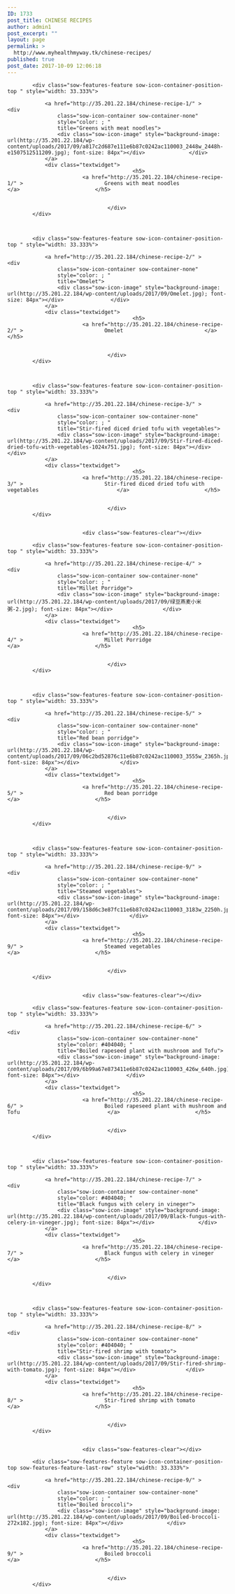 ```yaml
---
ID: 1733
post_title: CHINESE RECIPES
author: admin1
post_excerpt: ""
layout: page
permalink: >
  http://www.myhealthmyway.tk/chinese-recipes/
published: true
post_date: 2017-10-09 12:06:18
---
```

<div id="pl-1733"  class="panel-layout" ><div id="pg-1733-0"  class="panel-grid panel-no-style" ><div id="pgc-1733-0-0"  class="panel-grid-cell"  data-weight="1" ><div id="panel-1733-0-0-0" class="so-panel widget widget_sow-features panel-first-child panel-last-child" data-index="0" data-style="{&quot;background_display&quot;:&quot;tile&quot;}" ><div class="so-widget-sow-features so-widget-sow-features-default-7798ad39f4de">
<div class="sow-features-list sow-features-responsive">

			
			
			<div class="sow-features-feature sow-icon-container-position-top " style="width: 33.333%">

				<a href="http://35.201.22.184/chinese-recipe-1/" >				<div
					class="sow-icon-container sow-container-none"
                    style="color: ; "
					title="Greens with meat noodles">
					<div class="sow-icon-image" style="background-image: url(http://35.201.22.184/wp-content/uploads/2017/09/a817c2d687e111e6b87c0242ac110003_2448w_2448h-e1507512511209.jpg); font-size: 84px"></div>				</div>
				</a>
				<div class="textwidget">
											<h5>
							<a href="http://35.201.22.184/chinese-recipe-1/" >							Greens with meat noodles							</a>						</h5>
					
					
									</div>
			</div>

		
			
			<div class="sow-features-feature sow-icon-container-position-top " style="width: 33.333%">

				<a href="http://35.201.22.184/chinese-recipe-2/" >				<div
					class="sow-icon-container sow-container-none"
                    style="color: ; "
					title="Omelet">
					<div class="sow-icon-image" style="background-image: url(http://35.201.22.184/wp-content/uploads/2017/09/Omelet.jpg); font-size: 84px"></div>				</div>
				</a>
				<div class="textwidget">
											<h5>
							<a href="http://35.201.22.184/chinese-recipe-2/" >							Omelet							</a>						</h5>
					
					
									</div>
			</div>

		
			
			<div class="sow-features-feature sow-icon-container-position-top " style="width: 33.333%">

				<a href="http://35.201.22.184/chinese-recipe-3/" >				<div
					class="sow-icon-container sow-container-none"
                    style="color: ; "
					title="Stir-fired diced dried tofu with vegetables">
					<div class="sow-icon-image" style="background-image: url(http://35.201.22.184/wp-content/uploads/2017/09/Stir-fired-diced-dried-tofu-with-vegetables-1024x751.jpg); font-size: 84px"></div>				</div>
				</a>
				<div class="textwidget">
											<h5>
							<a href="http://35.201.22.184/chinese-recipe-3/" >							Stir-fired diced dried tofu with vegetables							</a>						</h5>
					
					
									</div>
			</div>

		
							<div class="sow-features-clear"></div>
			
			<div class="sow-features-feature sow-icon-container-position-top " style="width: 33.333%">

				<a href="http://35.201.22.184/chinese-recipe-4/" >				<div
					class="sow-icon-container sow-container-none"
                    style="color: ; "
					title="Millet Porridge">
					<div class="sow-icon-image" style="background-image: url(http://35.201.22.184/wp-content/uploads/2017/09/绿豆燕麦小米粥-2.jpg); font-size: 84px"></div>				</div>
				</a>
				<div class="textwidget">
											<h5>
							<a href="http://35.201.22.184/chinese-recipe-4/" >							Millet Porridge							</a>						</h5>
					
					
									</div>
			</div>

		
			
			<div class="sow-features-feature sow-icon-container-position-top " style="width: 33.333%">

				<a href="http://35.201.22.184/chinese-recipe-5/" >				<div
					class="sow-icon-container sow-container-none"
                    style="color: ; "
					title="Red bean porridge">
					<div class="sow-icon-image" style="background-image: url(http://35.201.22.184/wp-content/uploads/2017/09/06c2bd52876c11e6b87c0242ac110003_3555w_2365h.jpg); font-size: 84px"></div>				</div>
				</a>
				<div class="textwidget">
											<h5>
							<a href="http://35.201.22.184/chinese-recipe-5/" >							Red bean porridge							</a>						</h5>
					
					
									</div>
			</div>

		
			
			<div class="sow-features-feature sow-icon-container-position-top " style="width: 33.333%">

				<a href="http://35.201.22.184/chinese-recipe-9/" >				<div
					class="sow-icon-container sow-container-none"
                    style="color: ; "
					title="Steamed vegetables">
					<div class="sow-icon-image" style="background-image: url(http://35.201.22.184/wp-content/uploads/2017/09/158d6c3e87fc11e6b87c0242ac110003_3183w_2250h.jpg@2o_50sh_1pr_1l_660w_90q_1wh.jpeg); font-size: 84px"></div>				</div>
				</a>
				<div class="textwidget">
											<h5>
							<a href="http://35.201.22.184/chinese-recipe-9/" >							Steamed vegetables							</a>						</h5>
					
					
									</div>
			</div>

		
							<div class="sow-features-clear"></div>
			
			<div class="sow-features-feature sow-icon-container-position-top " style="width: 33.333%">

				<a href="http://35.201.22.184/chinese-recipe-6/" >				<div
					class="sow-icon-container sow-container-none"
                    style="color: #404040; "
					title="Boiled rapeseed plant with mushroom and Tofu">
					<div class="sow-icon-image" style="background-image: url(http://35.201.22.184/wp-content/uploads/2017/09/6b99a67e873411e6b87c0242ac110003_426w_640h.jpg); font-size: 84px"></div>				</div>
				</a>
				<div class="textwidget">
											<h5>
							<a href="http://35.201.22.184/chinese-recipe-6/" >							Boiled rapeseed plant with mushroom and Tofu							</a>						</h5>
					
					
									</div>
			</div>

		
			
			<div class="sow-features-feature sow-icon-container-position-top " style="width: 33.333%">

				<a href="http://35.201.22.184/chinese-recipe-7/" >				<div
					class="sow-icon-container sow-container-none"
                    style="color: #404040; "
					title="Black fungus with celery in vineger">
					<div class="sow-icon-image" style="background-image: url(http://35.201.22.184/wp-content/uploads/2017/09/Black-fungus-with-celery-in-vineger.jpg); font-size: 84px"></div>				</div>
				</a>
				<div class="textwidget">
											<h5>
							<a href="http://35.201.22.184/chinese-recipe-7/" >							Black fungus with celery in vineger							</a>						</h5>
					
					
									</div>
			</div>

		
			
			<div class="sow-features-feature sow-icon-container-position-top " style="width: 33.333%">

				<a href="http://35.201.22.184/chinese-recipe-8/" >				<div
					class="sow-icon-container sow-container-none"
                    style="color: #404040; "
					title="Stir-fired shrimp with tomato">
					<div class="sow-icon-image" style="background-image: url(http://35.201.22.184/wp-content/uploads/2017/09/Stir-fired-shrimp-with-tomato.jpg); font-size: 84px"></div>				</div>
				</a>
				<div class="textwidget">
											<h5>
							<a href="http://35.201.22.184/chinese-recipe-8/" >							Stir-fired shrimp with tomato							</a>						</h5>
					
					
									</div>
			</div>

		
							<div class="sow-features-clear"></div>
			
			<div class="sow-features-feature sow-icon-container-position-top sow-features-feature-last-row" style="width: 33.333%">

				<a href="http://35.201.22.184/chinese-recipe-9/" >				<div
					class="sow-icon-container sow-container-none"
                    style="color: ; "
					title="Boiled broccoli">
					<div class="sow-icon-image" style="background-image: url(http://35.201.22.184/wp-content/uploads/2017/09/Boiled-broccoli-272x182.jpg); font-size: 84px"></div>				</div>
				</a>
				<div class="textwidget">
											<h5>
							<a href="http://35.201.22.184/chinese-recipe-9/" >							Boiled broccoli							</a>						</h5>
					
					
									</div>
			</div>

			
</div>
</div></div></div></div></div>